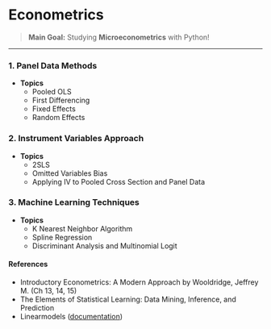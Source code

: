# Econometrics
> **Main Goal:** Studying **Microeconometrics** with Python!

---

### 1. Panel Data Methods
- **Topics**
  + Pooled OLS
  + First Differencing
  + Fixed Effects
  + Random Effects

### 2. Instrument Variables Approach
- **Topics**
  + 2SLS
  + Omitted Variables Bias
  + Applying IV to Pooled Cross Section and Panel Data

### 3. Machine Learning Techniques
- **Topics**
  + K Nearest Neighbor Algorithm
  + Spline Regression
  + Discriminant Analysis and Multinomial Logit

#### **References**
  + Introductory Econometrics: A Modern Approach by Wooldridge, Jeffrey M. (Ch 13, 14, 15)
  + The Elements of Statistical Learning: Data Mining, Inference, and Prediction 
  + Linearmodels ([documentation](https://bashtage.github.io/linearmodels/))
